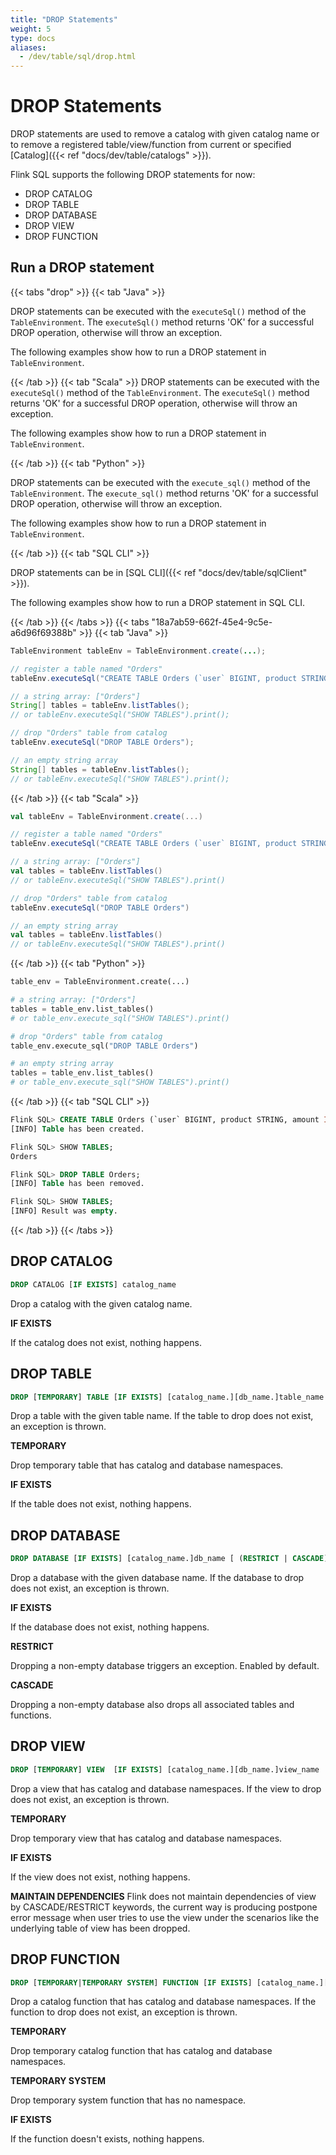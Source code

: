 ```yaml
---
title: "DROP Statements"
weight: 5
type: docs
aliases:
  - /dev/table/sql/drop.html
---
```

<!--
Licensed to the Apache Software Foundation (ASF) under one
or more contributor license agreements.  See the NOTICE file
distributed with this work for additional information
regarding copyright ownership.  The ASF licenses this file
to you under the Apache License, Version 2.0 (the
"License"); you may not use this file except in compliance
with the License.  You may obtain a copy of the License at

  http://www.apache.org/licenses/LICENSE-2.0

Unless required by applicable law or agreed to in writing,
software distributed under the License is distributed on an
"AS IS" BASIS, WITHOUT WARRANTIES OR CONDITIONS OF ANY
KIND, either express or implied.  See the License for the
specific language governing permissions and limitations
under the License.
-->

# DROP Statements

DROP statements are used to remove a catalog with given catalog name or to remove a registered table/view/function from current or specified [Catalog]({{< ref "docs/dev/table/catalogs" >}}).

Flink SQL supports the following DROP statements for now:

- DROP CATALOG
- DROP TABLE
- DROP DATABASE
- DROP VIEW
- DROP FUNCTION

## Run a DROP statement

{{< tabs "drop" >}}
{{< tab "Java" >}}

DROP statements can be executed with the `executeSql()` method of the `TableEnvironment`. The `executeSql()` method returns 'OK' for a successful DROP operation, otherwise will throw an exception.

The following examples show how to run a DROP statement in `TableEnvironment`.

{{< /tab >}}
{{< tab "Scala" >}}
DROP statements can be executed with the `executeSql()` method of the `TableEnvironment`. The `executeSql()` method returns 'OK' for a successful DROP operation, otherwise will throw an exception.

The following examples show how to run a DROP statement in `TableEnvironment`.

{{< /tab >}}
{{< tab "Python" >}}

DROP statements can be executed with the `execute_sql()` method of the `TableEnvironment`. The `execute_sql()` method returns 'OK' for a successful DROP operation, otherwise will throw an exception.

The following examples show how to run a DROP statement in `TableEnvironment`.

{{< /tab >}}
{{< tab "SQL CLI" >}}

DROP statements can be in [SQL CLI]({{< ref "docs/dev/table/sqlClient" >}}).

The following examples show how to run a DROP statement in SQL CLI.

{{< /tab >}}
{{< /tabs >}}
{{< tabs "18a7ab59-662f-45e4-9c5e-a6d96f69388b" >}}
{{< tab "Java" >}}
```java
TableEnvironment tableEnv = TableEnvironment.create(...);

// register a table named "Orders"
tableEnv.executeSql("CREATE TABLE Orders (`user` BIGINT, product STRING, amount INT) WITH (...)");

// a string array: ["Orders"]
String[] tables = tableEnv.listTables();
// or tableEnv.executeSql("SHOW TABLES").print();

// drop "Orders" table from catalog
tableEnv.executeSql("DROP TABLE Orders");

// an empty string array
String[] tables = tableEnv.listTables();
// or tableEnv.executeSql("SHOW TABLES").print();
```
{{< /tab >}}
{{< tab "Scala" >}}
```scala
val tableEnv = TableEnvironment.create(...)

// register a table named "Orders"
tableEnv.executeSql("CREATE TABLE Orders (`user` BIGINT, product STRING, amount INT) WITH (...)")

// a string array: ["Orders"]
val tables = tableEnv.listTables()
// or tableEnv.executeSql("SHOW TABLES").print()

// drop "Orders" table from catalog
tableEnv.executeSql("DROP TABLE Orders")

// an empty string array
val tables = tableEnv.listTables()
// or tableEnv.executeSql("SHOW TABLES").print()
```
{{< /tab >}}
{{< tab "Python" >}}
```python
table_env = TableEnvironment.create(...)

# a string array: ["Orders"]
tables = table_env.list_tables()
# or table_env.execute_sql("SHOW TABLES").print()

# drop "Orders" table from catalog
table_env.execute_sql("DROP TABLE Orders")

# an empty string array
tables = table_env.list_tables()
# or table_env.execute_sql("SHOW TABLES").print()
```
{{< /tab >}}
{{< tab "SQL CLI" >}}
```sql
Flink SQL> CREATE TABLE Orders (`user` BIGINT, product STRING, amount INT) WITH (...);
[INFO] Table has been created.

Flink SQL> SHOW TABLES;
Orders

Flink SQL> DROP TABLE Orders;
[INFO] Table has been removed.

Flink SQL> SHOW TABLES;
[INFO] Result was empty.
```
{{< /tab >}}
{{< /tabs >}}

## DROP CATALOG

```sql
DROP CATALOG [IF EXISTS] catalog_name
```

Drop a catalog with the given catalog name.

**IF EXISTS**

If the catalog does not exist, nothing happens.

## DROP TABLE

```sql
DROP [TEMPORARY] TABLE [IF EXISTS] [catalog_name.][db_name.]table_name
```

Drop a table with the given table name. If the table to drop does not exist, an exception is thrown.

**TEMPORARY**

Drop temporary table that has catalog and database namespaces.

**IF EXISTS**

If the table does not exist, nothing happens.

## DROP DATABASE

```sql
DROP DATABASE [IF EXISTS] [catalog_name.]db_name [ (RESTRICT | CASCADE) ]
```

Drop a database with the given database name. If the database to drop does not exist, an exception is thrown.

**IF EXISTS**

If the database does not exist, nothing happens.

**RESTRICT**

Dropping a non-empty database triggers an exception. Enabled by default.

**CASCADE**

Dropping a non-empty database also drops all associated tables and functions.

## DROP VIEW

```sql
DROP [TEMPORARY] VIEW  [IF EXISTS] [catalog_name.][db_name.]view_name
```

Drop a view that has catalog and database namespaces. If the view to drop does not exist, an exception is thrown.

**TEMPORARY**

Drop temporary view that has catalog and database namespaces.

**IF EXISTS**

If the view does not exist, nothing happens.

**MAINTAIN DEPENDENCIES**
Flink does not maintain dependencies of view by CASCADE/RESTRICT keywords, the current way is producing postpone error message when user tries to use the view under the scenarios like the underlying table of view has been dropped.

## DROP FUNCTION

```sql
DROP [TEMPORARY|TEMPORARY SYSTEM] FUNCTION [IF EXISTS] [catalog_name.][db_name.]function_name;
```

Drop a catalog function that has catalog and database namespaces. If the function to drop does not exist, an exception is thrown.

**TEMPORARY**

Drop temporary catalog function that has catalog and database namespaces.

**TEMPORARY SYSTEM**

Drop temporary system function that has no namespace.

**IF EXISTS**

If the function doesn't exists, nothing happens.
